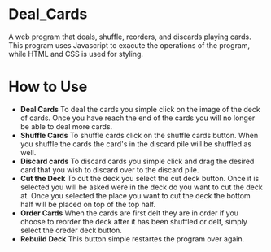 # Deal_Cards
A web program that deals, shuffle, reorders, and discards playing cards. This program uses Javascript to exacute the operations of the program, while HTML and CSS is used for styling.
# How to Use
- **Deal Cards** To deal the cards you simple click on the image of the deck of cards. Once you have reach the end of the cards
you will no longer be able to deal more cards.
- **Shuffle Cards** To shuffle cards click on the shuffle cards button. When you shuffle the cards the card's in the discard pile will be shuffled as well.
- **Discard cards** To discard cards you simple click and drag the desired card that you wish to discard over to the discard pile.
- **Cut the Deck** To cut the deck you select the cut deck button. Once it is selected you will be asked were in the deck do you want to cut the deck at. Once you selected the place you want to cut the deck the bottom half will be placed on top of the top half.
- **Order Cards** When the cards are first delt they are in order if you choose to reorder the deck after it has been shuffled or delt, simply select the oreder deck button.
- **Rebuild Deck** This button simple restartes the program over again.




